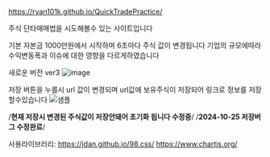 https://ryan101k.github.io/QuickTradePractice/

주식 단타매매법을 시도해볼수 있는 사이트입니다

기본 자본금 1000만원에서 시작하며 6초마다 주식 값이 변경됩니다
기업의 규모에따라 수익변동폭과 이슈에 대한 영향을 다르게하였습니다

새로운 버전 ver3
![image](https://github.com/user-attachments/assets/05247512-c19b-4081-ba89-93a411b6e0fd)

저장 버튼을 누를시 url 값이 변경되며 url값에 보유주식이 저장되어 링크로 정보를 저장할수있습니다
![샘플](https://github.com/user-attachments/assets/db2ec2b9-275c-4085-80e9-326245eedeb9)


/**현재 저장시 변경된 주식값이 저장안돼어 초기화 됩니다 수정중**/
/**2024-10-25 저장버그 수정완료**/

사용라이브러리: https://jdan.github.io/98.css/
               https://www.chartjs.org/
